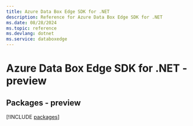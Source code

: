 ```yaml
---
title: Azure Data Box Edge SDK for .NET
description: Reference for Azure Data Box Edge SDK for .NET
ms.date: 08/28/2024
ms.topic: reference
ms.devlang: dotnet
ms.service: databoxedge
---
```

# Azure Data Box Edge SDK for .NET - preview
## Packages - preview
[!INCLUDE [packages](data-box-edge-index.md)]